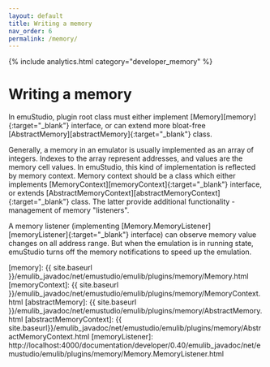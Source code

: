 ```yaml
---
layout: default
title: Writing a memory
nav_order: 6
permalink: /memory/
---
```


{% include analytics.html category="developer_memory" %}

# Writing a memory

In emuStudio, plugin root class must either implement [Memory][memory]{:target="_blank"} interface, or can extend more
bloat-free [AbstractMemory][abstractMemory]{:target="_blank"} class.

Generally, a memory in an emulator is usually implemented as an array of integers. Indexes to the array represent
addresses, and values are the memory cell values. In emuStudio, this kind of implementation is reflected by memory
context. Memory context should be a class which either implements [MemoryContext][memoryContext]{:target="_blank"}
interface, or extends [AbstractMemoryContext][abstractMemoryContext]{:target="_blank"} class. The latter provide
additional functionality - management of memory "listeners".

A memory listener (implementing [Memory.MemoryListener][memoryListener]{:target="_blank"} interface) can observe memory
value changes on all address range. But when the emulation is in running state, emuStudio turns off the memory
notifications to speed up the emulation.

[memory]: {{ site.baseurl }}/emulib_javadoc/net/emustudio/emulib/plugins/memory/Memory.html
[memoryContext]: {{ site.baseurl }}/emulib_javadoc/net/emustudio/emulib/plugins/memory/MemoryContext.html
[abstractMemory]: {{ site.baseurl }}/emulib_javadoc/net/emustudio/emulib/plugins/memory/AbstractMemory.html
[abstractMemoryContext]: {{ site.baseurl}}/emulib_javadoc/net/emustudio/emulib/plugins/memory/AbstractMemoryContext.html
[memoryListener]: http://localhost:4000/documentation/developer/0.40/emulib_javadoc/net/emustudio/emulib/plugins/memory/Memory.MemoryListener.html
